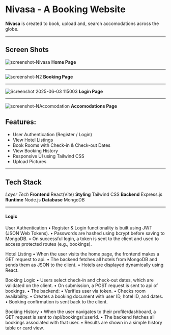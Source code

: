 # Nivasa - A Booking Website
**Nivasa** is created to book, upload and, search accomodations across the globe.
___
## Screen Shots
![screenshot-Nivasa](https://github.com/user-attachments/assets/0af2a15b-d3d9-4aee-b637-6e613b232e38)
**Home Page**
___
![screenshot-N2](https://github.com/user-attachments/assets/da93d8ef-ed52-4c19-80b5-3c269a364c97)
**Booking Page**
____
![Screenshot 2025-06-03 115003](https://github.com/user-attachments/assets/3bf000fc-5b46-4998-96e7-a9063789cc58)
**Login Page**
___
![screenshot-NAccomodation](https://github.com/user-attachments/assets/0b87de12-b4e6-4e71-b6ce-fc787aae3a19)
**Accomodations Page**



## Features:
- User Authentication (Register / Login)
- View Hotel Listings
- Book Rooms with Check-in & Check-out Dates
- View Booking History
- Responsive UI using Tailwind CSS
- Upload Pictures

___

## Tech Stack
*Layer*             *Tech*
**Frontend**        React(Vite)
**Styling**         Tailwind CSS
**Backend**         Express.js
**Runtime**         Node.js
**Database**        MongoDB

___

#### Logic

 User Authentication
	•	Register & Login functionality is built using JWT (JSON Web Tokens).
	•	Passwords are hashed using bcrypt before saving to MongoDB.
	•	On successful login, a token is sent to the client and used to access protected routes (e.g., bookings).

 Hotel Listing
	•	When the user visits the home page, the frontend makes a GET request to api.
	•	The backend fetches all hotels from MongoDB and sends them as JSON to the client.
	•	Hotels are displayed dynamically using React.

 Booking Logic
	•	Users select check-in and check-out dates, which are validated on the client.
	•	On submission, a POST request is sent to api of bookings.
	•	The backend:
	•	Verifies user via token.
	•	Checks room availability.
	•	Creates a booking document with user ID, hotel ID, and dates.
	•	Booking confirmation is sent back to the client.

 Booking History
	•	When the user navigates to their profile/dashboard, a GET request is sent to /api/bookings/:userId.
	•	The backend fetches all bookings associated with that user.
	•	Results are shown in a simple history table or card view.



